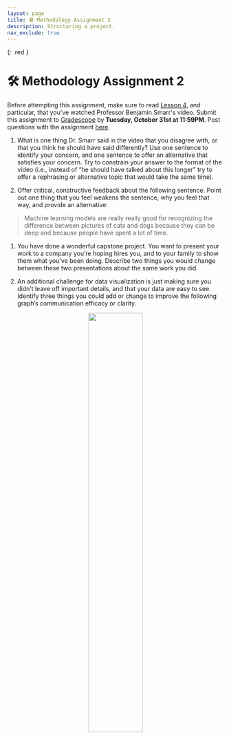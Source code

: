 ```yaml
---
layout: page
title: 🛠 Methodology Assignment 2
description: Structuring a project.
nav_exclude: true
---
```


{: .red }

# 🛠 Methodology Assignment 2

Before attempting this assignment, make sure to read [Lesson 4](../../../../lessons/04), and particular, that you've watched Professor Benjamin Smarr's video. Submit this assignment to [Gradescope](https://www.gradescope.com/courses/637426/assignments/3582376/) by **Tuesday, October 31st at 11:59PM**. Post questions with the assignment [here](TODO).

1. What is one thing Dr. Smarr said in the video that you disagree with, or that you think he should have said differently? Use one sentence to identify your concern, and one sentence to offer an alternative that satisfies your concern. Try to constrain your answer to the format of the video (i.e., instead of “he should have talked about this longer” try to offer a rephrasing or alternative topic that would take the same time).

1. Offer critical, constructive feedback about the following sentence. Point out one thing that you feel weakens the sentence, why you feel that way, and provide an alternative:
> Machine learning models are really really good for recognizing the difference between pictures of cats and dogs because they can be deep and because people have spent a lot of time.

1. You have done a wonderful capstone project. You want to present your work to a company you’re hoping hires you, and to your family to show them what you’ve been doing. Describe two things you would change between these two presentations about the same work you did.

1. An additional challenge for data visualization is just making sure you didn’t leave off important details, and that your data are easy to see. Identify three things you could add or change to improve the following graph’s communication efficacy or clarity.

<center><img src="../assets/m2-plot.png" width="50%"></center>